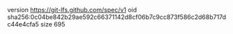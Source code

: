 version https://git-lfs.github.com/spec/v1
oid sha256:0c04be842b29ae592c66371142d8cf06b7c9cc873f586c2d68b717dc44e4cfa5
size 695
